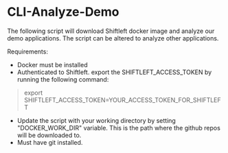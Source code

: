 # CLI-Analyze-Demo
The following script will download Shiftleft docker image and analyze our demo applications.  The script can be altered to analyze other applications.

Requirements:
* Docker must be installed
* Authenticated to Shiftleft. export the SHIFTLEFT_ACCESS_TOKEN by running the following command:
> export SHIFTLEFT_ACCESS_TOKEN=YOUR_ACCESS_TOKEN_FOR_SHIFTLEFT
* Update the script with your working directory by setting "DOCKER_WORK_DIR" variable.  This is the path where the github repos will be downloaded to.
* Must have git installed.
